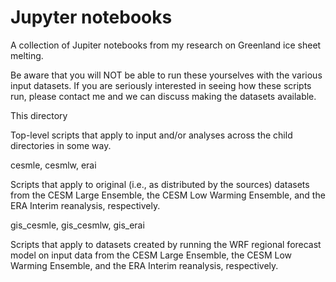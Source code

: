 # Jupyter notebooks
A collection of Jupiter notebooks from my research on Greenland ice sheet melting.

Be aware that you will NOT be able to run these yourselves with the various input datasets.
If you are seriously interested in seeing how these scripts run, please contact me and we can discuss making the datasets available.

This directory

Top-level scripts that apply to input and/or analyses across the child directories in some way.

cesmle, cesmlw, erai

Scripts that apply to original (i.e., as distributed by the sources) datasets
from the CESM Large Ensemble, the CESM Low Warming Ensemble, and the ERA
Interim reanalysis, respectively.

gis_cesmle, gis_cesmlw, gis_erai

Scripts that apply to datasets created by running the WRF regional
forecast model on input data 
from the CESM Large Ensemble, the CESM Low Warming Ensemble, and the ERA
Interim reanalysis, respectively.

